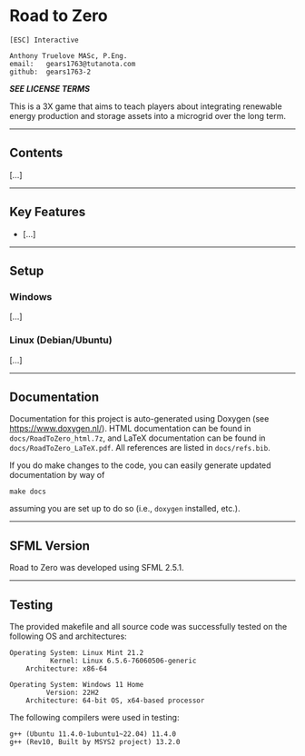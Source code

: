 # Road to Zero

    [ESC] Interactive
    
    Anthony Truelove MASc, P.Eng.
    email:   gears1763@tutanota.com
    github:  gears1763-2

***SEE LICENSE TERMS***


This is a 3X game that aims to teach players about integrating renewable energy
production and storage assets into a microgrid over the long term.

--------


## Contents

[...]

--------


## Key Features

  * [...]

--------


## Setup

### Windows

[...]

### Linux (Debian/Ubuntu)

[...]

--------


## Documentation

Documentation for this project is auto-generated using Doxygen
(see <https://www.doxygen.nl/>). HTML documentation can be found in
`docs/RoadToZero_html.7z`, and LaTeX documentation can be found in
`docs/RoadToZero_LaTeX.pdf`. All references are listed in `docs/refs.bib`.

If you do make changes to the code, you can easily generate updated documentation by way
of

    make docs

assuming you are set up to do so (i.e., `doxygen` installed, etc.).

--------

## SFML Version

Road to Zero was developed using SFML 2.5.1.

--------


## Testing

The provided makefile and all source code was successfully tested on the following OS
and architectures:

    Operating System: Linux Mint 21.2
              Kernel: Linux 6.5.6-76060506-generic
        Architecture: x86-64

    Operating System: Windows 11 Home
             Version: 22H2
        Architecture: 64-bit OS, x64-based processor


The following compilers were used in testing:

    g++ (Ubuntu 11.4.0-1ubuntu1~22.04) 11.4.0
    g++ (Rev10, Built by MSYS2 project) 13.2.0


